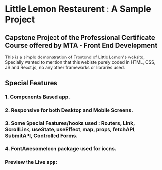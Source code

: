 # Little Lemon Restaurent : A Sample Project
## Capstone Project of the Professional Certificate Course offered by MTA - Front End Development

This is a simple demonstration of Frontend of Little Lemon's website, Specially wanted to mention that this webiste
purely coded in HTML, CSS, JS and React.js, no any other frameworks or libraries used.

## Special Features
### 1. Components Based app.
### 2. Responsive for both Desktop and Mobile Screens.
### 3. Some Special Features/hooks used : Routers, Link, ScrollLink, useState, useEffect, map, props, fetchAPI, SubmitAPI, Controlled Forms.
### 4. FontAwesomeIcon package used for icons.

### Preview the Live app: 
